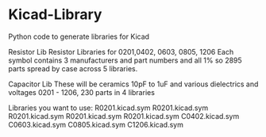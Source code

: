 # Kicad-Library
Python code to generate libraries for Kicad

Resistor Lib
Resistor Libraries for 0201,0402, 0603, 0805, 1206
Each symbol contains 3 manufacturers and part numbers and all 1% so 2895 parts spread by case across 5 libraries.

Capacitor Lib
These will be ceramics 10pF to 1uF and various dielectrics and voltages 0201 - 1206, 230 parts in 4 libraries

Libraries you want to use:
R0201.kicad.sym
R0201.kicad.sym
R0201.kicad.sym
R0201.kicad.sym
R0201.kicad.sym
C0402.kicad.sym
C0603.kicad.sym
C0805.kicad.sym
C1206.kicad.sym
